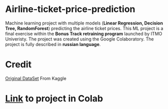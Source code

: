 <h1>Airline-ticket-price-prediction</h1>
<p>Machine learning project with multiple models (<b>Linear Regression, Decision Tree, RandomForest</b>) predicting the airline ticket prices.
This ML project is a final exercise within the <b>Bonus Track retraining program</b> launched by ITMO Univeristy. The project was created using the Google Colaboratory.
The project is fully described in <b>russian language</b>.</p>


<h1>Credit</h1>
<p><a href="https://www.kaggle.com/datasets/shubhambathwal/flight-price-prediction/data">Original DataSet</a> From Kaggle</p>



<h1><a href ="https://colab.research.google.com/drive/1ZYpDo0qpMpH3bCGj-3YcGmQSpAGSIyFb">Link</a> to project in Colab</h1>
